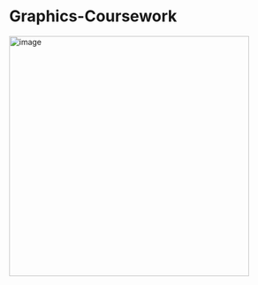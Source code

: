 # Graphics-Coursework

<img width="434" alt="image" src="https://user-images.githubusercontent.com/58666593/211237815-9fec16ef-d88a-4472-bc72-372b1fbda82f.png">
